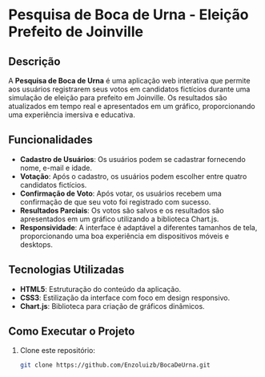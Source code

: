 # Pesquisa de Boca de Urna - Eleição Prefeito de Joinville

## Descrição

A **Pesquisa de Boca de Urna** é uma aplicação web interativa que permite aos usuários registrarem seus votos em candidatos fictícios durante uma simulação de eleição para prefeito em Joinville. Os resultados são atualizados em tempo real e apresentados em um gráfico, proporcionando uma experiência imersiva e educativa.

## Funcionalidades

- **Cadastro de Usuários**: Os usuários podem se cadastrar fornecendo nome, e-mail e idade.
- **Votação**: Após o cadastro, os usuários podem escolher entre quatro candidatos fictícios.
- **Confirmação de Voto**: Após votar, os usuários recebem uma confirmação de que seu voto foi registrado com sucesso.
- **Resultados Parciais**: Os votos são salvos e os resultados são apresentados em um gráfico utilizando a biblioteca Chart.js.
- **Responsividade**: A interface é adaptável a diferentes tamanhos de tela, proporcionando uma boa experiência em dispositivos móveis e desktops.

## Tecnologias Utilizadas

- **HTML5**: Estruturação do conteúdo da aplicação.
- **CSS3**: Estilização da interface com foco em design responsivo.
- **Chart.js**: Biblioteca para criação de gráficos dinâmicos.

## Como Executar o Projeto

1. Clone este repositório:

   ```bash
   git clone https://github.com/Enzoluizb/BocaDeUrna.git
